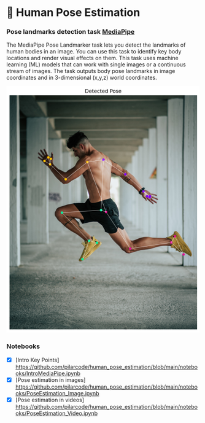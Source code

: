 # 🤸 Human Pose Estimation


### Pose landmarks detection task [MediaPipe](https://developers.google.com/mediapipe)

The MediaPipe Pose Landmarker task lets you detect the landmarks of human bodies in an image. You can use this task to identify key body locations and render visual effects on them. This task uses machine learning (ML) models that can work with single images or a continuous stream of images. The task outputs body pose landmarks in image coordinates and in 3-dimensional (x,y,z) world coordinates.

![Pose Estimation](https://github.com/pilarcode/human_pose_estimation/blob/main/docs/output.png)

### Notebooks 
- [x] [Intro Key Points] https://github.com/pilarcode/human_pose_estimation/blob/main/notebooks/IntroMediaPipe.ipynb
- [x] [Pose estimation in images] https://github.com/pilarcode/human_pose_estimation/blob/main/notebooks/PoseEstimation_Image.ipynb
- [x] [Pose estimation in videos] https://github.com/pilarcode/human_pose_estimation/blob/main/notebooks/PoseEstimation_Video.ipynb
